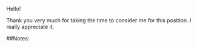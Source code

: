 Hello!

Thank you very much for taking the time to consider me for this position. I really appreciate it.

##Notes:




